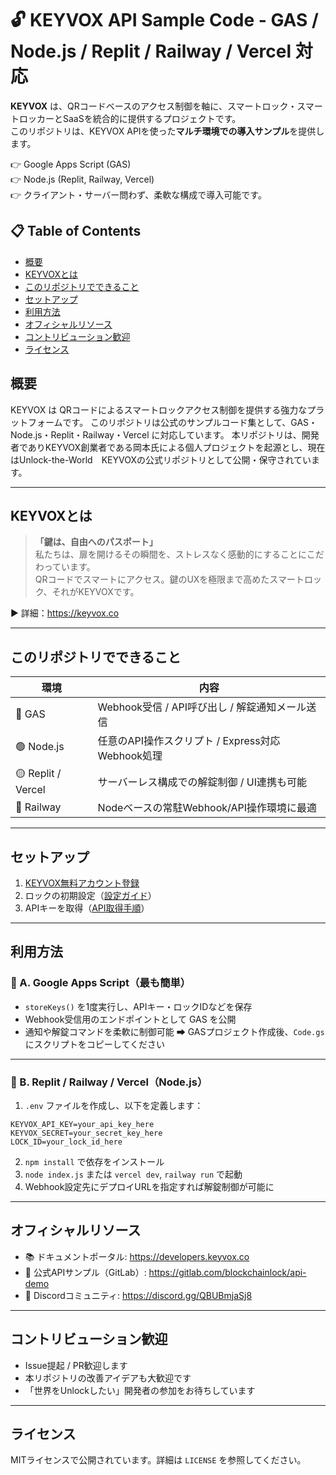 # 🔓 KEYVOX API Sample Code - GAS / Node.js / Replit / Railway / Vercel 対応

**KEYVOX** は、QRコードベースのアクセス制御を軸に、スマートロック・スマートロッカーとSaaSを統合的に提供するプロジェクトです。  
このリポジトリは、KEYVOX APIを使った**マルチ環境での導入サンプル**を提供します。

👉 Google Apps Script (GAS)  
👉 Node.js (Replit, Railway, Vercel)  
👉 クライアント・サーバー問わず、柔軟な構成で導入可能です。

## 📋 Table of Contents
- [概要](#概要)
- [KEYVOXとは](#KEYVOXとは)
- [このリポジトリでできること](#このリポジトリでできること)
- [セットアップ](#セットアップ)
- [利用方法](#利用方法)
- [オフィシャルリソース](#オフィシャルリソース)
- [コントリビューション歓迎](#コントリビューション歓迎)
- [ライセンス](#ライセンス)

## 概要
KEYVOX は QRコードによるスマートロックアクセス制御を提供する強力なプラットフォームです。
このリポジトリは公式のサンプルコード集として、GAS・Node.js・Replit・Railway・Vercel に対応しています。
 本リポジトリは、開発者でありKEYVOX創業者である岡本氏による個人プロジェクトを起源とし、現在はUnlock-the-World　KEYVOXの公式リポジトリとして公開・保守されています。

---

## KEYVOXとは

> **「鍵は、自由へのパスポート」**  
私たちは、扉を開けるその瞬間を、ストレスなく感動的にすることにこだわっています。  
QRコードでスマートにアクセス。鍵のUXを極限まで高めたスマートロック、それがKEYVOXです。

▶ 詳細：https://keyvox.co

---

## このリポジトリでできること

| 環境 | 内容 |
|------|------|
| 🔵 GAS | Webhook受信 / API呼び出し / 解錠通知メール送信 |
| 🟢 Node.js | 任意のAPI操作スクリプト / Express対応Webhook処理 |
| 🟡 Replit / Vercel | サーバーレス構成での解錠制御 / UI連携も可能 |
| 🔴 Railway | Nodeベースの常駐Webhook/API操作環境に最適 |

---

## セットアップ

1. [KEYVOX無料アカウント登録](https://keyvox.co/free)
2. ロックの初期設定（[設定ガイド](https://keyvox.notion.site/2d2e09a81d274308b041f458f0992417)）
3. APIキーを取得（[API取得手順](https://keyvox.notion.site/API-44c489d8c97a4eba8a7fa0028c3b39a1)）

---

## 利用方法

### 🧩 A. Google Apps Script（最も簡単）
- `storeKeys()` を1度実行し、APIキー・ロックIDなどを保存
- Webhook受信用のエンドポイントとして GAS を公開
- 通知や解錠コマンドを柔軟に制御可能
➡ GASプロジェクト作成後、`Code.gs` にスクリプトをコピーしてください

---

### 🔧 B. Replit / Railway / Vercel（Node.js）

1. `.env` ファイルを作成し、以下を定義します：

```env.
KEYVOX_API_KEY=your_api_key_here
KEYVOX_SECRET=your_secret_key_here
LOCK_ID=your_lock_id_here
```

2. `npm install` で依存をインストール  
3. `node index.js` または `vercel dev`, `railway run` で起動  
4. Webhook設定先にデプロイURLを指定すれば解錠制御が可能に

---

## オフィシャルリソース

- 📚 ドキュメントポータル: https://developers.keyvox.co  
- 🧪 公式APIサンプル（GitLab）: https://gitlab.com/blockchainlock/api-demo  
- 💬 Discordコミュニティ: https://discord.gg/QBUBmjaSj8

---

## コントリビューション歓迎

- Issue提起 / PR歓迎します
- 本リポジトリの改善アイデアも大歓迎です
- 「世界をUnlockしたい」開発者の参加をお待ちしています

---

## ライセンス

MITライセンスで公開されています。詳細は `LICENSE` を参照してください。


